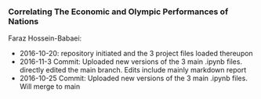### Correlating The Economic and Olympic Performances of Nations

Faraz Hossein-Babaei:
- 2016-10-20: repository initiated and the 3 project files loaded thereupon
- 2016-11-3  Commit: Uploaded new versions of the 3 main .ipynb files. directly edited the main branch. Edits include mainly markdown report
- 2016-10-25 Commit: Uploaded new versions of the 3 main .ipynb files. Will merge to main

